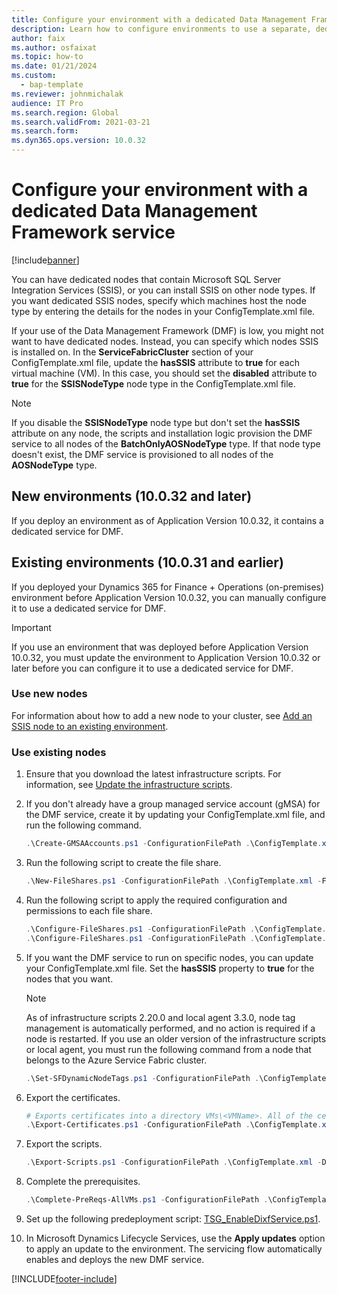```yaml
---
title: Configure your environment with a dedicated Data Management Framework service
description: Learn how to configure environments to use a separate, dedicated service for the Data Management Framework for new and existing environments.
author: faix
ms.author: osfaixat
ms.topic: how-to
ms.date: 01/21/2024
ms.custom: 
  - bap-template
ms.reviewer: johnmichalak
audience: IT Pro
ms.search.region: Global
ms.search.validFrom: 2021-03-21
ms.search.form:
ms.dyn365.ops.version: 10.0.32
---
```


# Configure your environment with a dedicated Data Management Framework service

[!include[banner](../includes/banner.md)]

You can have dedicated nodes that contain Microsoft SQL Server Integration Services (SSIS), or you can install SSIS on other node types. If you want dedicated SSIS nodes, specify which machines host the node type by entering the details for the nodes in your ConfigTemplate.xml file.

If your use of the Data Management Framework (DMF) is low, you might not want to have dedicated nodes. Instead, you can specify which nodes SSIS is installed on. In the **ServiceFabricCluster** section of your ConfigTemplate.xml file, update the **hasSSIS** attribute to **true** for each virtual machine (VM). In this case, you should set the **disabled** attribute to **true** for the **SSISNodeType** node type in the ConfigTemplate.xml file.

> [!NOTE]
> If you disable the **SSISNodeType** node type but don't set the **hasSSIS** attribute on any node, the scripts and installation logic provision the DMF service to all nodes of the **BatchOnlyAOSNodeType** type. If that node type doesn't exist, the DMF service is provisioned to all nodes of the **AOSNodeType** type.

## New environments (10.0.32 and later)

If you deploy an environment as of Application Version 10.0.32, it contains a dedicated service for DMF.

## Existing environments (10.0.31 and earlier)

If you deployed your Dynamics 365 for Finance + Operations (on-premises) environment before Application Version 10.0.32, you can manually configure it to use a dedicated service for DMF.

> [!IMPORTANT]
> If you use an environment that was deployed before Application Version 10.0.32, you must update the environment to Application Version 10.0.32 or later before you can configure it to use a dedicated service for DMF.

### Use new nodes

For information about how to add a new node to your cluster, see [Add an SSIS node to an existing environment](./ssis-node.md).

### Use existing nodes

1. Ensure that you download the latest infrastructure scripts. For information, see [Update the infrastructure scripts](./obtain-infrascripts-onprem.md#update-the-infrastructure-scripts).
1. If you don't already have a group managed service account (gMSA) for the DMF service, create it by updating your ConfigTemplate.xml file, and run the following command.

    ```powershell
    .\Create-GMSAAccounts.ps1 -ConfigurationFilePath .\ConfigTemplate.xml
    ```

1. Run the following script to create the file share.

    ```powershell
    .\New-FileShares.ps1 -ConfigurationFilePath .\ConfigTemplate.xml -FileShareReference "dixf"
    ```

1. Run the following script to apply the required configuration and permissions to each file share.

    ```powershell
    .\Configure-FileShares.ps1 -ConfigurationFilePath .\ConfigTemplate.xml -FileShareReference "dixf"
    .\Configure-FileShares.ps1 -ConfigurationFilePath .\ConfigTemplate.xml -FileShareReference "aos"
    ```

1. If you want the DMF service to run on specific nodes, you can update your ConfigTemplate.xml file. Set the **hasSSIS** property to **true** for the nodes that you want.

    > [!NOTE]
    > As of infrastructure scripts 2.20.0 and local agent 3.3.0, node tag management is automatically performed, and no action is required if a node is restarted. If you use an older version of the infrastructure scripts or local agent, you must run the following command from a node that belongs to the Azure Service Fabric cluster.
    >
    > ```powershell
    > .\Set-SFDynamicNodeTags.ps1 -ConfigurationFilePath .\ConfigTemplate.xml
    > ```

1. Export the certificates.

    ```PowerShell
    # Exports certificates into a directory VMs\<VMName>. All of the certs are written to the infrastructure\Certs folder.
    .\Export-Certificates.ps1 -ConfigurationFilePath .\ConfigTemplate.xml
    ```

1. Export the scripts.

    ```PowerShell
    .\Export-Scripts.ps1 -ConfigurationFilePath .\ConfigTemplate.xml -D365FOVersion <application version: i.e. 10.0.40>
    ```

1. Complete the prerequisites.

    ```powershell
    .\Complete-PreReqs-AllVMs.ps1 -ConfigurationFilePath .\ConfigTemplate.xml
    ```

1. Set up the following predeployment script: [TSG_EnableDixfService.ps1](./onprem-tsg-implementations.md#enableDixf).
1. In Microsoft Dynamics Lifecycle Services, use the **Apply updates** option to apply an update to the environment. The servicing flow automatically enables and deploys the new DMF service.

[!INCLUDE[footer-include](../../../includes/footer-banner.md)]
